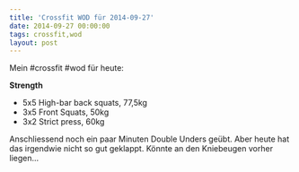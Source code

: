 ```yaml
---
title: 'Crossfit WOD für 2014-09-27'
date: 2014-09-27 00:00:00 
tags: crossfit,wod
layout: post
---
```

Mein #crossfit #wod für heute:

**Strength**

* 5x5 High-bar back squats, 77,5kg
* 3x5 Front Squats, 50kg
* 3x2 Strict press, 60kg

Anschliessend noch ein paar Minuten Double Unders geübt. Aber heute hat das irgendwie nicht so gut geklappt. Könnte an den Kniebeugen vorher liegen...
